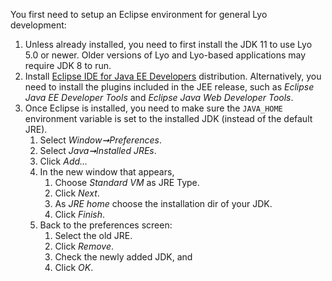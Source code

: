 You first need to setup an Eclipse environment for general Lyo
development:

1.  Unless already installed, you need to first install the JDK 11 to use Lyo
    5.0 or newer. Older versions of Lyo and Lyo-based applications may require
    JDK 8 to run.
1.  Install [Eclipse IDE for Java EE
    Developers](https://www.eclipse.org/downloads/packages/release/2022-03/r/eclipse-ide-enterprise-java-and-web-developers)
    distribution. Alternatively, you need to install the plugins included in
    the JEE release, such as *Eclipse Java EE Developer Tools* and *Eclipse
    Java Web Developer Tools*.
1.  Once Eclipse is installed, you need to make sure the `JAVA_HOME`
    environment variable is set to the installed JDK (instead of the default
    JRE).
    1.  Select *Window➞Preferences*.
    1.  Select *Java➞Installed JREs*.
    1.  Click *Add...*
    1.  In the new window that appears,
        1.  Choose *Standard VM* as JRE Type.
        1.  Click *Next*.
        1.  As *JRE home* choose the installation dir of your JDK.
        1.  Click *Finish*.
    1.  Back to the preferences screen:
        1.  Select the old JRE.
        1.  Click *Remove*.
        1.  Check the newly added JDK, and
        1.  Click *OK*.
